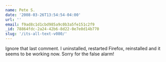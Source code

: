 ```yaml
---
name: Pete S.
date: '2008-03-26T13:54:54-04:00'
url: ''
email: f9ad8c1d1cbd985a9c0b3a5fe151c2f9
_id: 78864fdc-2a24-42b6-8d22-0e7e0d14b770
slug: '/its-all-text-v080/'
---
```


Ignore that last comment. I uninstalled, restarted Firefox, reinstalled and it
seems to be working now. Sorry for the false alarm!
